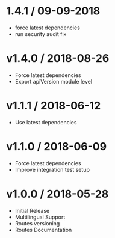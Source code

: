 # 1.4.1 / 09-09-2018
- force latest dependencies
- run security audit fix

# v1.4.0 / 2018-08-26
- Force latest dependencies
- Export apiVersion module level

# v1.1.1 / 2018-06-12
- Use latest dependencies

# v1.1.0 / 2018-06-09

- Force latest dependencies
- Improve integration test setup

# v1.0.0 / 2018-05-28

- Initial Release
- Multilingual Support
- Routes versioning
- Routes Documentation
